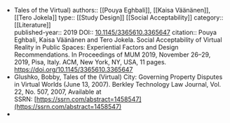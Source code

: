- Tales of the Virtual)
  authors:: [[Pouya Eghbali]], [[Kaisa Väänänen]], [[Tero Jokela]]
  type:: [[Study Design]] [[Social Acceptability]]
  category:: [[Literature]]  
  published-year:: 2019
  DOI:: [10.1145/3365610.3365647](https://doi.org/10.1145/3365610.3365647)
  citation:: Pouya Eghbali, Kaisa Väänänen and Tero Jokela. Social Acceptability of Virtual Reality in Public Spaces: Experiential Factors and Design Recommendations. In Proceedings of MUM 2019, November 26–29, 2019, Pisa, Italy. ACM, New York, NY, USA, 11 pages. https://doi.org/10.1145/3365610.3365647
- Glushko, Bobby, Tales of the (Virtual) City: Governing Property Disputes in Virtual Worlds (June 13, 2007). Berkley Technology Law Journal, Vol. 22, No. 507, 2007, Available at SSRN: [https://ssrn.com/abstract=1458547](https://ssrn.com/abstract=1458547)
-